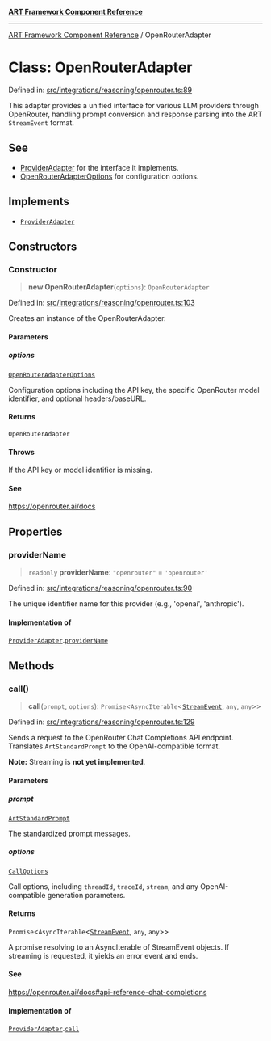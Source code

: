 [**ART Framework Component Reference**](../README.md)

***

[ART Framework Component Reference](../README.md) / OpenRouterAdapter

# Class: OpenRouterAdapter

Defined in: [src/integrations/reasoning/openrouter.ts:89](https://github.com/hashangit/ART/blob/e4c184bd9ffa5ef078ee6a88704f24584b173411/src/integrations/reasoning/openrouter.ts#L89)

This adapter provides a unified interface for various LLM providers through OpenRouter,
handling prompt conversion and response parsing into the ART `StreamEvent` format.

## See

 - [ProviderAdapter](../interfaces/ProviderAdapter.md) for the interface it implements.
 - [OpenRouterAdapterOptions](../interfaces/OpenRouterAdapterOptions.md) for configuration options.

## Implements

- [`ProviderAdapter`](../interfaces/ProviderAdapter.md)

## Constructors

### Constructor

> **new OpenRouterAdapter**(`options`): `OpenRouterAdapter`

Defined in: [src/integrations/reasoning/openrouter.ts:103](https://github.com/hashangit/ART/blob/e4c184bd9ffa5ef078ee6a88704f24584b173411/src/integrations/reasoning/openrouter.ts#L103)

Creates an instance of the OpenRouterAdapter.

#### Parameters

##### options

[`OpenRouterAdapterOptions`](../interfaces/OpenRouterAdapterOptions.md)

Configuration options including the API key, the specific OpenRouter model identifier, and optional headers/baseURL.

#### Returns

`OpenRouterAdapter`

#### Throws

If the API key or model identifier is missing.

#### See

https://openrouter.ai/docs

## Properties

### providerName

> `readonly` **providerName**: `"openrouter"` = `'openrouter'`

Defined in: [src/integrations/reasoning/openrouter.ts:90](https://github.com/hashangit/ART/blob/e4c184bd9ffa5ef078ee6a88704f24584b173411/src/integrations/reasoning/openrouter.ts#L90)

The unique identifier name for this provider (e.g., 'openai', 'anthropic').

#### Implementation of

[`ProviderAdapter`](../interfaces/ProviderAdapter.md).[`providerName`](../interfaces/ProviderAdapter.md#providername)

## Methods

### call()

> **call**(`prompt`, `options`): `Promise`\<`AsyncIterable`\<[`StreamEvent`](../interfaces/StreamEvent.md), `any`, `any`\>\>

Defined in: [src/integrations/reasoning/openrouter.ts:129](https://github.com/hashangit/ART/blob/e4c184bd9ffa5ef078ee6a88704f24584b173411/src/integrations/reasoning/openrouter.ts#L129)

Sends a request to the OpenRouter Chat Completions API endpoint.
Translates `ArtStandardPrompt` to the OpenAI-compatible format.

**Note:** Streaming is **not yet implemented**.

#### Parameters

##### prompt

[`ArtStandardPrompt`](../type-aliases/ArtStandardPrompt.md)

The standardized prompt messages.

##### options

[`CallOptions`](../interfaces/CallOptions.md)

Call options, including `threadId`, `traceId`, `stream`, and any OpenAI-compatible generation parameters.

#### Returns

`Promise`\<`AsyncIterable`\<[`StreamEvent`](../interfaces/StreamEvent.md), `any`, `any`\>\>

A promise resolving to an AsyncIterable of StreamEvent objects. If streaming is requested, it yields an error event and ends.

#### See

https://openrouter.ai/docs#api-reference-chat-completions

#### Implementation of

[`ProviderAdapter`](../interfaces/ProviderAdapter.md).[`call`](../interfaces/ProviderAdapter.md#call)

